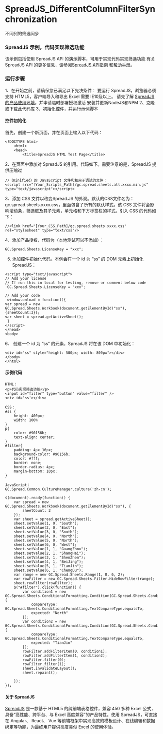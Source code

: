 # SpreadJS_DifferentColumnFilterSynchronization
不同列的筛选同步


### SpreadJS 示例，代码实现筛选功能
该示例包括使用 SpreadJS API 的演示脚本，可用于实现代码实现筛选功能
有关 SpreadJS API 的更多信息，请参阅[SpreadJS API指南]( https://demo.grapecity.com.cn/spreadjs/help/api/) 和[帮助手册]( https://help.grapecity.com.cn/pages/viewpage.action?pageId=5963808)。



### 运行步骤
1、在开始之前，请确保您已满足以下先决条件：
要运行 SpreadJS，浏览器必须支持 HTML5，客户端导入和导出 Excel 需要 IE10及以上。
请先了解 [SpreadJS 的产品使用环境]( https://www.grapecity.com.cn/developer/spreadjs/selection-guide/product-use-environment)，并申请临时部署授权激活
安装并更新NodeJS和NPM
2、克隆或下载此代码库
3、初始化控件，并运行示例脚本
#### 控件初始化
首先，创建一个新页面，并在页面上输入以下代码：
```
<!DOCTYPE html>
    <html>
    <head>
        <title>SpreadJS HTML Test Page</title>
```
2、在页面中添加对 SpreadJS 的引用。代码如下。需要注意的是，SpreadJS 提供压缩过
```
//（minified）的 JavaScript 文件和和用于调试的文件：
<script src="[Your_Scripts_Path]/gc.spread.sheets.all.xxxx.min.js" type="text/javascript"></script>
```
3、添加 CSS 文件以改变Spread.JS 的外观。默认的CSS文件名为： 
gc.spread.sheets.xxxx.css，里面包含了所有的默认样式。该 CSS 文件将会影响滚动条，筛选框及其子元素，单元格和下方标签栏的样式。引入 CSS 的代码如下：
```
//<link href="[Your_CSS_Path]/gc.spread.sheets.xxxx.css" rel="stylesheet" type="text/css"/>
```
4、添加产品授权，代码为（本地测试可以不添加）：
```
GC.Spread.Sheets.LicenseKey = "xxx";
```
5. 添加控件初始化代码。本例会在一个 id 为 “ss” 的 DOM 元素上初始化 SpreadJS：
```
<script type="text/javascript">
// Add your license
// If run this in local for testing, remove or comment below code
 GC.Spread.Sheets.LicenseKey = "xxx";

// Add your code
 window.onload = function(){
var spread = new GC.Spread.Sheets.Workbook(document.getElementById("ss"),{sheetCount:3});
var sheet = spread.getActiveSheet();
 }
</script>
</head>
<body>
```
6、 创建一个 id 为 “ss” 的元素，SpreadJS 将在该 DOM 中初始化：
```
<div id="ss" style="height: 500px; width: 800px"></div>
</body>
</html>
```
#### 示例代码
```
HTML：
<p>代码实现筛选功能</p>
<input id="filter" type="button" value="filter" />
<div id='ss'></div>

CSS：
#ss {
    height: 400px;
    width: 100%
}
p{
    color: #90156b;
    text-align: center;
}
#filter{
    padding: 4px 16px;
    background-color: #90156b;
    color: #fff;
    border: none;
    border-radius: 4px;
    margin-bottom: 10px;
}

JavaScript：
GC.Spread.Common.CultureManager.culture('zh-cn');

$(document).ready(function() {
    var spread = new GC.Spread.Sheets.Workbook(document.getElementById("ss"), {
        sheetCount: 2
    });
    var sheet = spread.getActiveSheet();
    sheet.setValue(1, 0, "South");
    sheet.setValue(2, 0, "East");
    sheet.setValue(3, 0, "South");
    sheet.setValue(4, 0, "North");
    sheet.setValue(5, 0, "North");
    sheet.setValue(6, 0, "West");
    sheet.setValue(1, 1, "GuangZhou");
    sheet.setValue(2, 1, "ShangHai");
    sheet.setValue(3, 1, "ShenZhen");
    sheet.setValue(4, 1, "BeiJing");
    sheet.setValue(5, 1, "TianJin");
    sheet.setValue(6, 1, "ChengDu");
    var range = new GC.Spread.Sheets.Range(1, 0, 6, 2);
    var rowFilter = new GC.Spread.Sheets.Filter.HideRowFilter(range);
    sheet.rowFilter(rowFilter);
    $("#filter").click(function() {
        var condition1 = new GC.Spread.Sheets.ConditionalFormatting.Condition(GC.Spread.Sheets.ConditionalFormatting.ConditionType.textCondition, {
            compareType: GC.Spread.Sheets.ConditionalFormatting.TextCompareType.equalsTo,
            expected: "North"
        });
        var condition2 = new GC.Spread.Sheets.ConditionalFormatting.Condition(GC.Spread.Sheets.ConditionalFormatting.ConditionType.textCondition, {
            compareType: GC.Spread.Sheets.ConditionalFormatting.TextCompareType.equalsTo,
            expected: "TianJin"
        });
        rowFilter.addFilterItem(0, condition1);
        rowFilter.addFilterItem(1, condition2);
        rowFilter.filter(0);
        rowFilter.filter(1);
        sheet.invalidateLayout();
        sheet.repaint();

    });
});
```


#### 关于 SpreadJS
[SpreadJS]( https://www.grapecity.com.cn/developer/spreadjs) 是一款基于 HTML5 的纯前端表格控件，兼容 450 多种 Excel 公式，具备“高性能、跨平台、与 Excel 高度兼容”的产品特性。使用 SpreadJS，可直接在 Angular、 React、 Vue 等前端框架中实现高效的模板设计、在线编辑和数据绑定等功能，为最终用户提供高度类似 Excel 的使用体验。
